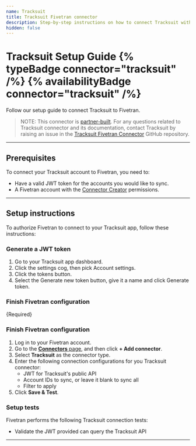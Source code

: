 ```yaml
---
name: Tracksuit
title: Tracksuit Fivetran connector
description: Step-by-step instructions on how to connect Tracksuit with your destination using Fivetran connectors.
hidden: false
---
```


# Tracksuit Setup Guide {% typeBadge connector="tracksuit" /%} {% availabilityBadge connector="tracksuit" /%}

Follow our setup guide to connect Tracksuit to Fivetran.

> NOTE: This connector is [partner-built](/docs/partner-built-program). For any questions related
> to Tracksuit connector and its documentation, contact Tracksuit by raising an issue in the
> [Tracksuit Fivetran Connector](https://github.com/gotracksuit/tracksuit-fivetran-connector) GitHub repository.

-----

## Prerequisites

To connect your Tracksuit account to Fivetran, you need to:
- Have a valid JWT token for the accounts you would like to sync.
- A Fivetran account with the [Connector Creator](/docs/using-fivetran/fivetran-dashboard/account-management/role-based-access-control#rbacpermissions) permissions.
---

## Setup instructions

To authorize Fivetran to connect to your Tracksuit app, follow these instructions:

### <span class="step-item">Generate a JWT token</span>

1. Go to your Tracksuit app dashboard.
2. Click the settings cog, then pick Account settings.
3. Click the tokens button.
4. Select the Generate new token button, give it a name and click Generate token.

### <span class="step-item">Finish Fivetran configuration </span>

{Required}
### <span class="step-item">Finish Fivetran configuration </span>

1. Log in to your Fivetran account.
2. Go to the [**Connectors** page](https://fivetran.com/dashboard/connectors), and then click **+ Add connector**.
3. Select **Tracksuit** as the connector type.
4. Enter the following connection configurations for you Tracksuit connector:
    * JWT for Tracksuit's public API
    * Account IDs to sync, or leave it blank to sync all
    * Filter to apply
7. Click **Save & Test**.

### Setup tests

Fivetran performs the following Tracksuit connection tests:
- Validate the JWT provided can query the Tracksuit API

---
